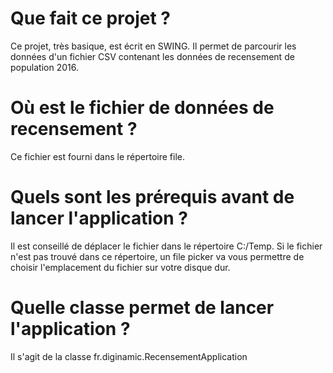 # Que fait ce projet ?

Ce projet, très basique, est écrit en SWING. 
Il permet de parcourir les données d'un fichier CSV contenant les données de recensement de population 2016.

# Où est le fichier de données de recensement ?

Ce fichier est fourni dans le répertoire file.

# Quels sont les prérequis avant de lancer l'application ?

Il est conseillé de déplacer le fichier dans le répertoire C:/Temp.
Si le fichier n'est pas trouvé dans ce répertoire, un file picker va vous permettre de choisir l'emplacement du fichier sur votre disque dur.

# Quelle classe permet de lancer l'application ?

Il s'agit de la classe fr.diginamic.RecensementApplication
